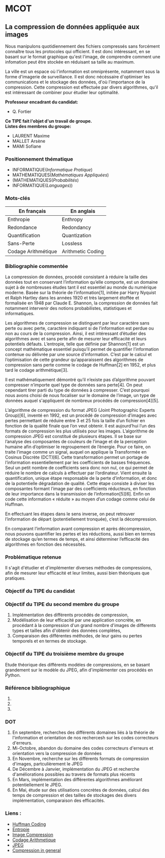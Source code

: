 # MCOT

## La compression de données appliquée aux images

Nous manipulons quotidiennement des fichiers compressés sans forcément connaître tous les protocoles qui officient. Il est donc intéressant, en se basant sur le format graphique qu'est l'image, de comprendre comment une infomation peut être stockée en réduisant sa taille au maximum.

La ville est un espace où l'information est omniprésente, notamment sous la forme d'imagerie de surveillance. Il est donc nécéssaire d'optimiser les communications et le stockage des données, d'où l'importance de la compression. Cette compression est effectuée par divers algorithmes, qu'il est intéressant de combiner pour étudier leur optimalité.

**Professeur encadrant du candidat:**

 - Q. Fortier

**Ce TIPE fait l'objet d'un travail de groupe.**  
**Listes des membres du groupe:** 

 - LAURENT Maxime
 - MALLET Arsène
 - MAMI Sofiane

 ### Positionnement thématique

- INFORMATIQUE(*Informatique Pratique*)
- MATHEMATIQUES(*Mathématiques Appliquées*)
- (MATHEMATIQUES(*Probabilités*)
- INFORMATIQUE(*Languages*))

 ### Mots-clés

| En français  | En anglais   |
| ------- | -------- |
| Enthropie   | Enthropy    |
| Redondance   | Redondancy    |
| Quantification   | Quantization    |
| Sans-Perte   | Lossless   |
| Codage Arithmétique   |  Arithmetic Coding   |

### Bibliographie commentée

La compression de données, procédé consistant à réduire la taille des données tout en conservant l’information qu’elle comporte, est un domaine sujet à de nombreuses études tant il est essentiel au monde du numérique moderne. Basée sur la théorie de l’information[1], initiée par Harry Nyquist et Ralph Hartley dans les années 1920 et très largement étoffée et formalisée en 1948 par Claude E. Shannon, la compression de données fait notamment intervenir des notions probabilistes, statistiques et informatiques.

Les algorithmes de compression se distinguent par leur caractère sans perte ou avec perte, caractère indiquant si de l’information est perdue ou non au cours de la compression. Ainsi, il est intéressant d’étudier des algorithmes avec et sans perte afin de mesurer leur efficacité et leurs potentiels défauts. L’entropie, telle que définie par Shannon[1] est un concept mathématique essentiel puisqu’il permet de quantifier l’information contenue ou délivrée par une source d’information. C’est par le calcul et l’optimisation de cette grandeur qu’apparaissent des algorithmes de compression sans perte comme le codage de Huffman[2] en 1952, et plus tard le codage arithmétique[3].

Il est mathématiquement démontré qu’il n’existe pas d’algorithme pouvant compresser n’importe quel type de données sans perte[4]. On peut cependant tirer parti du type de données à compresser. C’est pourquoi nous avons choisi de nous focaliser sur le domaine de l’image, un type de données auquel s'appliquent de nombreux procédés de compression[4][5].

L’algorithme de compression du format JPEG (Joint Photographic Experts Group)[6], inventé en 1992, est un procédé de compression d’images avec pertes permettant de réduire entre 3 et 25 fois la taille d’un fichier en fonction de la qualité finale que l’on veut obtenir. Il est aujourd’hui l’un des formats de compression les plus utilisés pour les images.
L’algorithme de compression JPEG est constitué de plusieurs étapes.
Il se base sur l’analyse des composantes de couleurs de l’image et de la perception humaine afin d’optimiser le regroupement de l’énergie. Pour ce faire, on traite l’image comme un signal, auquel on applique la Transformée en Cosinus Discrète (DCT)[6]. Cette transformation permet un portage de l’information essentiellement par les coefficients de basses fréquences. Seul un petit nombre de coefficients sera donc non nul, ce qui permet de réduire le nombre de calculs à effectuer par l’ordinateur.
Vient ensuite la quantification, unique étape responsable de la perte d’information, et donc de la potentielle dégradation de qualité. Cette étape consiste à diviser les composantes formant l’image par des coefficients réducteurs, en fonction de leur importance dans la transmission de l’information[5][6]. Enfin on code cette information « réduite » au moyen d’un codage comme celui de Huffman.

En effectuant les étapes dans le sens inverse, on peut retrouver l’information de départ (potentiellement tronquée), c’est la décompression.

En comparant l’information avant compression et après décompression, nous pouvons quantifier les pertes et les réductions, aussi bien en termes de stockage qu’en termes de temps, et ainsi déterminer l’efficacité des algorithmes en fonction des nécessités.

### Problématique retenue

Il s'agit d'étudier et d'implémenter diverses méthodes de compressions, afin de mesurer leur efficacité et leur limites, aussi bien théoriques que pratiques.

### Objectif du TIPE du candidat


### Objectif du TIPE du second membre du groupe
1. Implémentation des différents procédés de compression,
2. Modélisation de leur efficacité par une application concrète, en procédant à la compression d'un grand nombre d'images de differents types et tailles afin d'obtenir des données complètes,
3. Comparaison des différentes méthodes, de leur gains ou pertes temporels et en termes de stockage.
### Objectif du TIPE du troisième membre du groupe
Etude théorique des différents modèles de compressions, en se basant grandement sur le modèle du JPEG, afin d'implémenter ces procédés en Python. 

### Référence bibliographique
1. 
2. 
3. 

### DOT

1. En septembre, recherches des différents domaines liés à la théorie de l'information et orientation de nos rechercesh sur les codes correcteurs d'erreurs.
2. Mi-Octobre, abandon du domaine des codes correcteurs d'erreurs et orientation vers la compression de données
3. En Novembre, recherche sur les différents formats de compression d'images, partculièrement le JPEG
4. De Décembre à Janvier, implémentation du JPEG et recherche d'améliorations possibles au travers de formats plus récents
5. En Mars, implémentation des différentes algorithmes améliorant potentiellement le JPEG.
6. En Mai, étude sur des utilisations concrètes de données, calcul des temps de compression et des tailles de stockages des divers implémentation, comparaison des efficacités. 



### Liens : 

- [Huffman Coding](http://compression.ru/download/articles/huff/huffman_1952_minimum-redundancy-codes.pdf)
- [Entropie](https://people.math.harvard.edu/~ctm/home/text/others/shannon/entropy/entropy.pdf)
- [Image Compression](https://www.w3.org/Graphics/JPEG/itu-t81.pdf)
- [Codage Arithmetique](https://arxiv.org/pdf/0705.2938.pdf)
- [JPEG](https://pi.math.cornell.edu/~web6140/Wallace_1992.pdf)
- [Compression in general](http://mattmahoney.net/dc/dce.html#Section_6)

 
